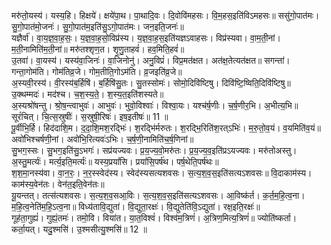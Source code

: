 

  
मरु॑तो॒यस्य॑। यस्य॒हि। हिक्षये॑। क्षये॑पा॒थ। पा॒थादि॒वः। दि॒वोवि॑महसः। वि॒म॒हस॒इति॑विऽमहसः॥ ससु॑गो॒पात॑मः। सु॒गो॒पात॑मो॒जनः॑। सु॒गो॒पात॑म॒इति॑सु॒ऽगो॒पात॑मः। जन॒इति॒जनः॑॥  
यज्ञैर्वा॑। वा॒य॒ज्ञ॒वा॒ह॒सः॒। य॒ज्ञ॒वा॒ह॒सो॒विप्र॑स्य। य॒ज्ञ॒वा॒ह॒स॒इति॑यज्ञऽवाहसः। विप्र॑स्यवा। वा॒म॒ती॒नां। म॒ती॒नामिति॑म॒ती॒नां॥ मरु॑तश्शृण॒त। शृ॒णु॒ताहवं॑। हव॒मिति॒हवं॑॥  
उ॒तवा॑। वा॒यस्य॑। यस्य॑वा॒जिनः॑। वा॒जिनोनु॑। अनु॒विप्रं॑। विप्र॒मत॑क्षत। अत॑क्ष॒तेत्यत॑क्षत॥ सगन्ता॑। गन्ता॒गोम॑ति। गोम॑तिव्र॒जे। गोम॒तीति॒गोऽम॑ति। व्र॒जइति॑व्र॒जे॥  
अ॒स्यवी॒रस्य॑। वी॒रस्य॑ब॒र्हिषि॑। ब॒र्हिषि॑सु॒तः। सु॒तस्सोमः॑। सोमो॒दिवि॑ष्टिषु। दिवि॑ष्टि॒ष्विति॒दिवि॑ष्टिषु॥ उ॒क्थम्मदः॑। मद॑श्च। च॒श॒स्य॒ते॒। श॒स्य॒त॒इति॑शस्यते॥  
अ॒स्यश्रो॑षन्तु। श्रो॒ष॒न्त्वाभुवः॑। आभुवः॑। भुवो॒विश्वाः॑। विश्वा॒यः। यश्च॑र्ष॒णीः। च॒र्ष॒णीर॒भि। अ॒भीत्य॒भि॥ सूरं॑चित्। चि॒त्स॒स्रुषीः॑। स॒स्रुषी॒रिषः॑। इष॒इतीषः॑॥ 11 ॥  
पू॒र्वीभि॒र्हि। हिद॑दाशि॒म। द॒दा॒शि॒मश॒रद्भिः॑। श॒रद्भि॑र्मरुतः। श॒रद्भि॒रिति॑श॒रत्ऽभिः॑। म॒रु॒तो॒व॒यं। व॒यमिति॑व॒यं॥ अवो॑भिश्चर्षणी॒नां। अवो॑भि॒रित्यवः॑ऽभिः। च॒र्ष॒णी॒नामिति॑च॒र्ष॒णिनां॥  
सु॒भग॒स्सः। सु॒भग॒इति॑सु॒ऽभगः॑। सप्र॑यज्यवः। प्र॒य॒ज्य॒वो॒मरु॑तः। प्र॒य॒ज्य॒व॒इति॑प्रऽयज्यवः। मरु॑तोअस्तु। अ॒स्तु॒मर्त्यः॑। मर्त्य॒इति॒मर्त्यः॑॥ यस्य॒प्रयां॑सि। प्रयां॑सि॒पर्ष॑थ। पर्ष॒थेति॒पर्ष॑थः॥  
श॒श॒मा॒नस्य॑वा। वा॒न॒रः॒। न॒र॒स्स्वेद॑स्य। स्वेद॑स्यसत्यशवसः। स॒त्य॒श॒व॒स॒इति॑सत्यऽशवसः॥ वि॒दाकाम॑स्य। काम॑स्य॒वेन॑तः। वेन॑त॒इति॒वेन॑तः॥  
यू॒यन्तत्। तत्स॑त्यशवसः। स॒त्य॒श॒व॒सआ॒विः। स॒त्य॒श॒व॒स॒इति॑सत्यऽशवसः। आ॒विष्क॑र्त। क॒र्त॒म॒हि॒त्व॒ना। म॒हि॒त्व॒नेति॑म॒हि॒ऽत्व॒ना॥ विध्य॑तावि॒द्युता॑। वि॒द्युता॒रक्षः॑। वि॒द्युतेति॑वि॒ऽद्युता॑। रक्ष॒इति॒रक्षः॑॥  
गूह॑ता॒गुह्यं॑। गुह्यं॒तमः॑। तमो॒वि। विया॑त। या॒त॒विश्वं॑। विश्व॑म॒त्रिणं॑। अ॒त्रिण॒मित्य॒त्रिणं॑॥ ज्योति॑ष्कर्ता। कर्ता॒यत्। यदु॒श्मसि॑। उ॒श्मसीत्यु॒श्मसि॑॥ 12 ॥  
